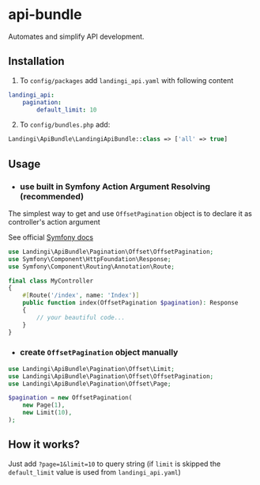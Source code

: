 # api-bundle

Automates and simplify API development.

## Installation

1. To `config/packages` add `landingi_api.yaml` with following content
```yaml
landingi_api:
    pagination:
        default_limit: 10
```

2. To `config/bundles.php` add:
```php
Landingi\ApiBundle\LandingiApiBundle::class => ['all' => true]
```

## Usage

- ### use built in Symfony Action Argument Resolving (recommended)
The simplest way to get and use `OffsetPagination` object is to declare it as controller's action argument

See official [Symfony docs](https://symfony.com/doc/current/controller/argument_value_resolver.html)

```php
use Landingi\ApiBundle\Pagination\Offset\OffsetPagination;
use Symfony\Component\HttpFoundation\Response;
use Symfony\Component\Routing\Annotation\Route;

final class MyController
{
    #[Route('/index', name: 'Index')]
    public function index(OffsetPagination $pagination): Response
    {
        // your beautiful code...
    }
}
```

- ### create `OffsetPagination` object manually
```php
use Landingi\ApiBundle\Pagination\Offset\Limit;
use Landingi\ApiBundle\Pagination\Offset\OffsetPagination;
use Landingi\ApiBundle\Pagination\Offset\Page;

$pagination = new OffsetPagination(
    new Page(1),
    new Limit(10),
);
```

## How it works?
Just add `?page=1&limit=10` to query string (if `limit` is skipped the `default_limit` value is used from `landingi_api.yaml`)
